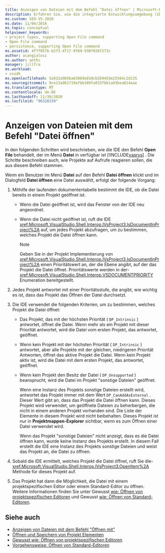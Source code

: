 ```yaml
---
title: Anzeigen von Dateien mit dem Befehl "Datei öffnen" | Microsoft-Dokumentation
description: Erfahren Sie, wie die integrierte Entwicklungsumgebung (IDE) von Visual Studio den Befehl "Datei öffnen" im Menü Datei zum Anzeigen von Dateien verarbeitet.
ms.custom: SEO-VS-2020
ms.date: 11/04/2016
ms.topic: conceptual
helpviewer_keywords:
- project types, supporting Open File command
- Open File command
- persistence, supporting Open File command
ms.assetid: 4fff0576-b2f3-4f17-9769-930f926f273c
author: acangialosi
ms.author: anthc
manager: jillfra
ms.workload:
- vssdk
ms.openlocfilehash: 5a932a9b56a63069e010cb2b945de25564c2d135
ms.sourcegitcommit: 9ce13a961719afbb389fa033fbb1a93bea814aae
ms.translationtype: MT
ms.contentlocale: de-DE
ms.lasthandoff: 11/30/2020
ms.locfileid: "96328339"
---
```

# <a name="display-files-by-using-the-open-file-command"></a>Anzeigen von Dateien mit dem Befehl "Datei öffnen"
In den folgenden Schritten wird beschrieben, wie die IDE den Befehl **Open File** behandelt, der im Menü **Datei** in verfügbar ist [!INCLUDE[vsprvs](../../code-quality/includes/vsprvs_md.md)] . Die Schritte beschreiben auch, wie Projekte auf Aufrufe reagieren sollen, die aus diesem Befehl stammen.

 Wenn ein Benutzer im Menü **Datei** auf den Befehl **Datei öffnen** klickt und im Dialogfeld **Datei öffnen** eine Datei auswählt, erfolgt der folgende Vorgang:

1. Mithilfe der laufenden dokumententabelle bestimmt die IDE, ob die Datei bereits in einem Projekt geöffnet ist.

    - Wenn die Datei geöffnet ist, wird das Fenster von der IDE neu angeordnet.

    - Wenn die Datei nicht geöffnet ist, ruft die IDE <xref:Microsoft.VisualStudio.Shell.Interop.IVsProject3.IsDocumentInProject%2A> auf, um jedes Projekt abzufragen, um zu bestimmen, welches Projekt die Datei öffnen kann.

        > [!NOTE]
        > Geben Sie in der Projekt Implementierung von <xref:Microsoft.VisualStudio.Shell.Interop.IVsProject3.IsDocumentInProject%2A> einen Prioritätswert an, der die Ebene angibt, auf der das Projekt die Datei öffnet. Prioritätswerte werden in der- <xref:Microsoft.VisualStudio.Shell.Interop.VSDOCUMENTPRIORITY> Enumeration bereitgestellt.

2. Jedes Projekt antwortet mit einer Prioritätsstufe, die angibt, wie wichtig es ist, dass das Projekt das Öffnen der Datei durchsetzt.

3. Die IDE verwendet die folgenden Kriterien, um zu bestimmen, welches Projekt die Datei öffnet:

    - Das Projekt, das mit der höchsten Priorität ( `DP_Intrinsic` ) antwortet, öffnet die Datei. Wenn mehr als ein Projekt mit dieser Priorität antwortet, wird die Datei vom ersten Projekt, das antwortet, geöffnet.

    - Wenn kein Projekt mit der höchsten Priorität ( `DP_Intrinsic` ) antwortet, aber alle Projekte mit der gleichen, niedrigeren Priorität Antworten, öffnet das aktive Projekt die Datei. Wenn kein Projekt aktiv ist, wird die Datei mit dem ersten Projekt, das antwortet, geöffnet.

    - Wenn kein Projekt den Besitz der Datei ( `DP_Unsupported` ) beansprucht, wird die Datei im Projekt "sonstige Dateien" geöffnet.

         Wenn eine Instanz des Projekts sonstige Dateien erstellt wird, antwortet das Projekt immer mit dem Wert `DP_CanAddAsExternal` . Dieser Wert gibt an, dass das Projekt die Datei öffnen kann. Dieses Projekt wird verwendet, um geöffnete Dateien zu beherbergen, die nicht in einem anderen Projekt vorhanden sind. Die Liste der Elemente in diesem Projekt wird nicht beibehalten. Dieses Projekt ist nur in **Projektmappen-Explorer** sichtbar, wenn es zum Öffnen einer Datei verwendet wird.

         Wenn das Projekt "sonstige Dateien" nicht anzeigt, dass es die Datei öffnen kann, wurde keine Instanz des Projekts erstellt. In diesem Fall erstellt die IDE eine Instanz des Projekts sonstige Dateien und weist das Projekt an, die Datei zu öffnen.

4. Sobald die IDE ermittelt, welches Projekt die Datei öffnet, ruft Sie die- <xref:Microsoft.VisualStudio.Shell.Interop.IVsProject3.OpenItem%2A> Methode für dieses Projekt auf.

5. Das Projekt hat dann die Möglichkeit, die Datei mit einem projektspezifischen Editor oder einem Standard-Editor zu öffnen. Weitere Informationen finden Sie unter Gewusst [wie: Öffnen von projektspezifischen Editoren](../../extensibility/how-to-open-project-specific-editors.md) und Gewusst [wie: Öffnen von Standard-Editoren](../../extensibility/how-to-open-standard-editors.md).

## <a name="see-also"></a>Siehe auch
- [Anzeigen von Dateien mit dem Befehl "Öffnen mit"](../../extensibility/internals/displaying-files-by-using-the-open-with-command.md)
- [Öffnen und Speichern von Projekt Elementen](../../extensibility/internals/opening-and-saving-project-items.md)
- [Gewusst wie: Öffnen von projektspezifischen Editoren](../../extensibility/how-to-open-project-specific-editors.md)
- [Vorgehensweise: Öffnen von Standard-Editoren](../../extensibility/how-to-open-standard-editors.md)

